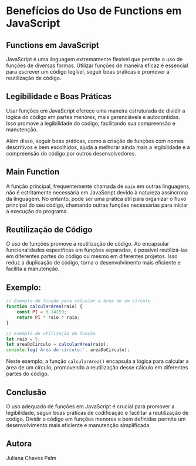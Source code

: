 # Benefícios do Uso de Functions em JavaScript

## Functions em JavaScript

JavaScript é uma linguagem extremamente flexível que permite o uso de funções de diversas formas. Utilizar funções de maneira eficaz é essencial para escrever um código legível, seguir boas práticas e promover a reutilização de código.

## Legibilidade e Boas Práticas

Usar funções em JavaScript oferece uma maneira estruturada de dividir a lógica do código em partes menores, mais gerenciáveis e autocontidas. Isso promove a legibilidade do código, facilitando sua compreensão e manutenção.

Além disso, seguir boas práticas, como a criação de funções com nomes descritivos e bem escolhidos, ajuda a melhorar ainda mais a legibilidade e a compreensão do código por outros desenvolvedores.

## Main Function

A função principal, frequentemente chamada de `main` em outras linguagens, não é estritamente necessária em JavaScript devido à natureza assíncrona da linguagem. No entanto, pode ser uma prática útil para organizar o fluxo principal do seu código, chamando outras funções necessárias para iniciar a execução do programa.

## Reutilização de Código

O uso de funções promove a reutilização de código. Ao encapsular funcionalidades específicas em funções separadas, é possível reutilizá-las em diferentes partes do código ou mesmo em diferentes projetos. Isso reduz a duplicação de código, torna o desenvolvimento mais eficiente e facilita a manutenção.

## Exemplo:

```javascript
// Exemplo de função para calcular a área de um círculo
function calcularArea(raio) {
    const PI = 3.14159;
    return PI * raio * raio;
}

// Exemplo de utilização da função
let raio = 5;
let areaDoCirculo = calcularArea(raio);
console.log('Área do círculo:', areaDoCirculo);
```

Neste exemplo, a função `calcularArea()` encapsula a lógica para calcular a área de um círculo, promovendo a reutilização desse cálculo em diferentes partes do código.

## Conclusão

O uso adequado de funções em JavaScript é crucial para promover a legibilidade, seguir boas práticas de codificação e facilitar a reutilização de código. Dividir o código em funções menores e bem definidas permite um desenvolvimento mais eficiente e manutenção simplificada.

## Autora

Juliana Chaves Palm
